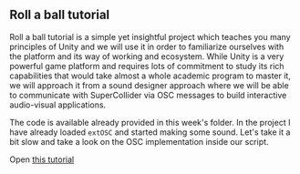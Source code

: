 ## Roll a ball tutorial
Roll a ball tutorial is a simple yet insightful project which teaches
you many principles of Unity and we will use it in order to familiarize
ourselves with the platform and its way of working and ecosystem. While
Unity is a very powerful game platform and requires lots of commitment
to study its rich capabilities that would take almost a whole academic
program to master it, we will approach it from a sound designer approach
where we will be able to communicate with SuperCollider via
OSC messages to build interactive audio-visual applications.

The code is available already provided in this week's folder. In the
project I have already loaded `extOSC` and started making some sound.
Let's take it a bit slow and take a look on the OSC implementation
inside our script.

Open [this tutorial](./Unity-SuperCollider.md)
